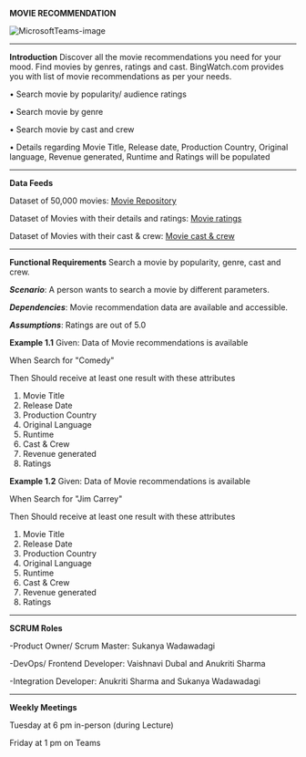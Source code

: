 **MOVIE RECOMMENDATION**

![MicrosoftTeams-image](https://user-images.githubusercontent.com/90084383/140229869-7ca45c4f-bcdb-4a42-b3d1-1f158f25d1ab.png)
________________________________________
**Introduction**
Discover all the movie recommendations you need for your mood. Find movies by genres, ratings and cast. BingWatch.com provides you with list of movie recommendations as per your needs.

•	Search movie by popularity/ audience ratings

•	Search movie by genre

•	Search movie by cast and crew

•	Details regarding Movie Title, Release date, Production Country, Original language, Revenue generated, Runtime and Ratings will be populated

________________________________________

**Data Feeds**

Dataset of 50,000 movies: [Movie Repository](https://raw.githubusercontent.com/prust/wikipedia-movie-data/master/movies.json)

Dataset of Movies with their details and ratings: [Movie ratings](https://github.com/Anukriti007/XMLProjectIS/blob/master/csvjson(2).json)

Dataset of Movies with their cast & crew: [Movie cast & crew](https://github.com/Anukriti007/XMLProjectIS/blob/master/csvjson(1).json)


________________________________________
**Functional Requirements**
Search a movie by popularity, genre, cast and crew.

**_Scenario_**: A person wants to search a movie by different parameters. 

**_Dependencies_**: Movie recommendation data are available and accessible.

**_Assumptions_**: Ratings are out of 5.0



**Example 1.1**
Given: Data of Movie recommendations is available

When Search for "Comedy"

Then Should receive at least one result with these attributes
1.	Movie Title
2.	Release Date
3.	Production Country
4.	Original Language
5.	Runtime
6.	Cast & Crew
7.	Revenue generated
8.	Ratings

**Example 1.2**
Given: Data of Movie recommendations is available

When Search for "Jim Carrey"

Then Should receive at least one result with these attributes
1.	Movie Title
2.	Release Date
3.	Production Country
4.	Original Language
5.	Runtime
6.	Cast & Crew
7.	Revenue generated
8.	Ratings

________________________________________
**SCRUM Roles**

-Product Owner/ Scrum Master: Sukanya Wadawadagi

-DevOps/ Frontend Developer: Vaishnavi Dubal and Anukriti Sharma

-Integration Developer: Anukriti Sharma and Sukanya Wadawadagi
________________________________________
**Weekly Meetings**

Tuesday at 6 pm in-person (during Lecture)

Friday at 1 pm on Teams

